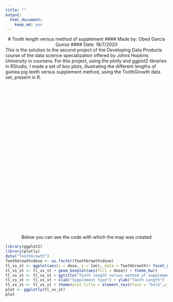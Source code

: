 ```yaml
---
title: ""
output: 
  html_document: 
    keep_md: yes
---
```

<div style="text-align: center">
# Tooth length versus method of supplement
#### Made by: Obed Garcia Quiroz
#### Date: 18/7/2020
<div/>

<div style="text-align: left">
This is the solution to the second project of the Developing Data Products course of the data science specialization offered by Johns Hopkins University in coursera. For this project, using the plotly and ggplot2 libraries in RStudio, I made a set of box plots, illustrating the different lengths of guinea pig teeth versus supplement method, using the ToothGrowth data set, present in R.
<div style="text-align: left">

<div/>

<!--html_preserve--><div id="htmlwidget-167e61dcf5ba32c2eef8" style="width:912px;height:480px;" class="plotly html-widget"></div>
<script type="application/json" data-for="htmlwidget-167e61dcf5ba32c2eef8">{"x":{"data":[{"x":[1,1,1,1,1,1,1,1,1,1],"y":[15.2,21.5,17.6,9.7,14.5,10,8.2,9.4,16.5,9.7],"hoverinfo":"y","type":"box","fillcolor":"rgba(248,118,109,1)","marker":{"opacity":null,"outliercolor":"rgba(0,0,0,1)","line":{"width":1.88976377952756,"color":"rgba(0,0,0,1)"},"size":5.66929133858268},"line":{"color":"rgba(51,51,51,1)","width":1.88976377952756},"name":"0.5","legendgroup":"0.5","showlegend":true,"xaxis":"x","yaxis":"y","frame":null},{"x":[1,1,1,1,1,1,1,1,1,1],"y":[4.2,11.5,7.3,5.8,6.4,10,11.2,11.2,5.2,7],"hoverinfo":"y","type":"box","fillcolor":"rgba(248,118,109,1)","marker":{"opacity":null,"outliercolor":"rgba(0,0,0,1)","line":{"width":1.88976377952756,"color":"rgba(0,0,0,1)"},"size":5.66929133858268},"line":{"color":"rgba(51,51,51,1)","width":1.88976377952756},"name":"0.5","legendgroup":"0.5","showlegend":false,"xaxis":"x2","yaxis":"y","frame":null},{"x":[2,2,2,2,2,2,2,2,2,2],"y":[19.7,23.3,23.6,26.4,20,25.2,25.8,21.2,14.5,27.3],"hoverinfo":"y","type":"box","fillcolor":"rgba(0,186,56,1)","marker":{"opacity":null,"outliercolor":"rgba(0,0,0,1)","line":{"width":1.88976377952756,"color":"rgba(0,0,0,1)"},"size":5.66929133858268},"line":{"color":"rgba(51,51,51,1)","width":1.88976377952756},"name":"1","legendgroup":"1","showlegend":true,"xaxis":"x","yaxis":"y","frame":null},{"x":[2,2,2,2,2,2,2,2,2,2],"y":[16.5,16.5,15.2,17.3,22.5,17.3,13.6,14.5,18.8,15.5],"hoverinfo":"y","type":"box","fillcolor":"rgba(0,186,56,1)","marker":{"opacity":null,"outliercolor":"rgba(0,0,0,1)","line":{"width":1.88976377952756,"color":"rgba(0,0,0,1)"},"size":5.66929133858268},"line":{"color":"rgba(51,51,51,1)","width":1.88976377952756},"name":"1","legendgroup":"1","showlegend":false,"xaxis":"x2","yaxis":"y","frame":null},{"x":[3,3,3,3,3,3,3,3,3,3],"y":[25.5,26.4,22.4,24.5,24.8,30.9,26.4,27.3,29.4,23],"hoverinfo":"y","type":"box","fillcolor":"rgba(97,156,255,1)","marker":{"opacity":null,"outliercolor":"rgba(0,0,0,1)","line":{"width":1.88976377952756,"color":"rgba(0,0,0,1)"},"size":5.66929133858268},"line":{"color":"rgba(51,51,51,1)","width":1.88976377952756},"name":"2","legendgroup":"2","showlegend":true,"xaxis":"x","yaxis":"y","frame":null},{"x":[3,3,3,3,3,3,3,3,3,3],"y":[23.6,18.5,33.9,25.5,26.4,32.5,26.7,21.5,23.3,29.5],"hoverinfo":"y","type":"box","fillcolor":"rgba(97,156,255,1)","marker":{"opacity":null,"outliercolor":"rgba(0,0,0,1)","line":{"width":1.88976377952756,"color":"rgba(0,0,0,1)"},"size":5.66929133858268},"line":{"color":"rgba(51,51,51,1)","width":1.88976377952756},"name":"2","legendgroup":"2","showlegend":false,"xaxis":"x2","yaxis":"y","frame":null}],"layout":{"margin":{"t":59.1050228310502,"r":18.9954337899543,"b":43.8356164383562,"l":37.2602739726027},"plot_bgcolor":"rgba(255,255,255,1)","paper_bgcolor":"rgba(255,255,255,1)","font":{"color":"rgba(0,0,0,1)","family":"","size":14.6118721461187},"title":{"text":"<b> Tooth length versus method of supplement <\/b>","font":{"color":"rgba(0,0,0,1)","family":"","size":17.5342465753425},"x":0.5,"xref":"paper"},"xaxis":{"domain":[0,0.493991828887287],"automargin":true,"type":"linear","autorange":false,"range":[0.4,3.6],"tickmode":"array","ticktext":["0.5","1","2"],"tickvals":[1,2,3],"categoryorder":"array","categoryarray":["0.5","1","2"],"nticks":null,"ticks":"outside","tickcolor":"rgba(51,51,51,1)","ticklen":3.65296803652968,"tickwidth":0.66417600664176,"showticklabels":true,"tickfont":{"color":"rgba(77,77,77,1)","family":"","size":11.689497716895},"tickangle":-0,"showline":false,"linecolor":null,"linewidth":0,"showgrid":true,"gridcolor":"rgba(235,235,235,1)","gridwidth":0.66417600664176,"zeroline":false,"anchor":"y","title":"","hoverformat":".2f"},"annotations":[{"text":"Supplement type","x":0.5,"y":-0.0353881278538813,"showarrow":false,"ax":0,"ay":0,"font":{"color":"rgba(0,0,0,1)","family":"","size":14.6118721461187},"xref":"paper","yref":"paper","textangle":-0,"xanchor":"center","yanchor":"top","annotationType":"axis"},{"text":"Tooth Length","x":-0.0186253304494112,"y":0.5,"showarrow":false,"ax":0,"ay":0,"font":{"color":"rgba(0,0,0,1)","family":"","size":14.6118721461187},"xref":"paper","yref":"paper","textangle":-90,"xanchor":"right","yanchor":"center","annotationType":"axis"},{"text":"OJ","x":0.246995914443643,"y":1,"showarrow":false,"ax":0,"ay":0,"font":{"color":"rgba(26,26,26,1)","family":"","size":11.689497716895},"xref":"paper","yref":"paper","textangle":-0,"xanchor":"center","yanchor":"bottom"},{"text":"VC","x":0.753004085556357,"y":1,"showarrow":false,"ax":0,"ay":0,"font":{"color":"rgba(26,26,26,1)","family":"","size":11.689497716895},"xref":"paper","yref":"paper","textangle":-0,"xanchor":"center","yanchor":"bottom"},{"text":"dose","x":1.02,"y":1,"showarrow":false,"ax":0,"ay":0,"font":{"color":"rgba(0,0,0,1)","family":"","size":14.6118721461187},"xref":"paper","yref":"paper","textangle":-0,"xanchor":"left","yanchor":"bottom","legendTitle":true}],"yaxis":{"domain":[0,1],"automargin":true,"type":"linear","autorange":false,"range":[2.715,35.385],"tickmode":"array","ticktext":["10","20","30"],"tickvals":[10,20,30],"categoryorder":"array","categoryarray":["10","20","30"],"nticks":null,"ticks":"outside","tickcolor":"rgba(51,51,51,1)","ticklen":3.65296803652968,"tickwidth":0.66417600664176,"showticklabels":true,"tickfont":{"color":"rgba(77,77,77,1)","family":"","size":11.689497716895},"tickangle":-0,"showline":false,"linecolor":null,"linewidth":0,"showgrid":true,"gridcolor":"rgba(235,235,235,1)","gridwidth":0.66417600664176,"zeroline":false,"anchor":"x","title":"","hoverformat":".2f"},"shapes":[{"type":"rect","fillcolor":"transparent","line":{"color":"rgba(51,51,51,1)","width":0.66417600664176,"linetype":"solid"},"yref":"paper","xref":"paper","x0":0,"x1":0.493991828887287,"y0":0,"y1":1},{"type":"rect","fillcolor":"rgba(217,217,217,1)","line":{"color":"rgba(51,51,51,1)","width":0.66417600664176,"linetype":"solid"},"yref":"paper","xref":"paper","x0":0,"x1":0.493991828887287,"y0":0,"y1":23.37899543379,"yanchor":1,"ysizemode":"pixel"},{"type":"rect","fillcolor":"transparent","line":{"color":"rgba(51,51,51,1)","width":0.66417600664176,"linetype":"solid"},"yref":"paper","xref":"paper","x0":0.506008171112713,"x1":1,"y0":0,"y1":1},{"type":"rect","fillcolor":"rgba(217,217,217,1)","line":{"color":"rgba(51,51,51,1)","width":0.66417600664176,"linetype":"solid"},"yref":"paper","xref":"paper","x0":0.506008171112713,"x1":1,"y0":0,"y1":23.37899543379,"yanchor":1,"ysizemode":"pixel"}],"xaxis2":{"type":"linear","autorange":false,"range":[0.4,3.6],"tickmode":"array","ticktext":["0.5","1","2"],"tickvals":[1,2,3],"categoryorder":"array","categoryarray":["0.5","1","2"],"nticks":null,"ticks":"outside","tickcolor":"rgba(51,51,51,1)","ticklen":3.65296803652968,"tickwidth":0.66417600664176,"showticklabels":true,"tickfont":{"color":"rgba(77,77,77,1)","family":"","size":11.689497716895},"tickangle":-0,"showline":false,"linecolor":null,"linewidth":0,"showgrid":true,"domain":[0.506008171112713,1],"gridcolor":"rgba(235,235,235,1)","gridwidth":0.66417600664176,"zeroline":false,"anchor":"y","title":"","hoverformat":".2f"},"showlegend":true,"legend":{"bgcolor":"rgba(255,255,255,1)","bordercolor":"transparent","borderwidth":1.88976377952756,"font":{"color":"rgba(0,0,0,1)","family":"","size":11.689497716895},"y":0.93503937007874},"hovermode":"closest","barmode":"relative"},"config":{"doubleClick":"reset","showSendToCloud":false},"source":"A","attrs":{"206c563437c3":{"fill":{},"x":{},"y":{},"type":"box"}},"cur_data":"206c563437c3","visdat":{"206c563437c3":["function (y) ","x"]},"highlight":{"on":"plotly_click","persistent":false,"dynamic":false,"selectize":false,"opacityDim":0.2,"selected":{"opacity":1},"debounce":0},"shinyEvents":["plotly_hover","plotly_click","plotly_selected","plotly_relayout","plotly_brushed","plotly_brushing","plotly_clickannotation","plotly_doubleclick","plotly_deselect","plotly_afterplot","plotly_sunburstclick"],"base_url":"https://plot.ly"},"evals":[],"jsHooks":[]}</script><!--/html_preserve-->

<div/>
<div style="text-align: center"> 
Below you can see the code with which the map was created

<div/>
<div style="text-align: left">

```r
library(ggplot2)
library(plotly)
data("ToothGrowth")
ToothGrowth$dose <- as.factor(ToothGrowth$dose)
tl_vs_st <- ggplot(aes(x = dose, y = len), data = ToothGrowth)+ facet_grid(~ supp)
tl_vs_st <- tl_vs_st + geom_boxplot(aes(fill = dose)) + theme_bw()
tl_vs_st <- tl_vs_st + ggtitle("Tooth length versus method of supplement")
tl_vs_st <- tl_vs_st + xlab("Supplement type") + ylab("Tooth Length")
tl_vs_st <- tl_vs_st + theme(plot.title = element_text(face = "bold",vjust = 3, hjust = 0.5))
plot <- ggplotly(tl_vs_st)
plot
```
<div/>
